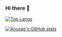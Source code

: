 ### Hi there 👋

[![Top Langs](https://github-readme-stats.vercel.app/api/top-langs/?username=kocoala
)](https://github.com/anuraghazra/github-readme-stats)

[![Anurag's GitHub stats](https://github-readme-stats.vercel.app/api?username=kocoala)](https://github.com/anuraghazra/github-readme-stats)
